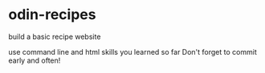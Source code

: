 # odin-recipes
build a basic recipe website 

use command line and html skills you learned so far 
Don't forget to commit early and often! 